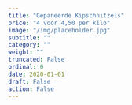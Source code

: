 ```yaml
---
title: "Gepaneerde Kipschnitzels"
price: "4 voor 4,50 per kilo"
image: "/img/placeholder.jpg"
subtitle: ""
category: ""
weight: ""
truncated: False
ordinal: 0
date: 2020-01-01
draft: False
action: False
---
```


